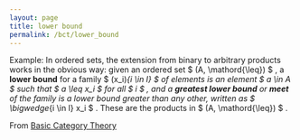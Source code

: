 ```yaml
---
layout: page
title: lower bound
permalink: /bct/lower_bound
---
```

Example: In ordered sets, the extension from binary to arbitrary products works in the obvious way: given an ordered set $ (A, \mathord{\leq}) $ , a **lower bound** for a family $ (x_i)_{i \in I} $ of elements is an element $ a \in A $ such that $ a \leq x_i $ for all $ i $ , and a **greatest lower bound** or **meet** of the family is a lower bound greater than any other, written as $ \bigwedge_{i \in I} x_i $ . These are the products in $ (A, \mathord{\leq}) $ .


From [Basic Category Theory](https://mathgloss.github.io/MathGloss/bct.html)